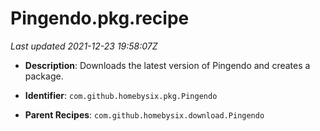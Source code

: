 # Pingendo.pkg.recipe

_Last updated 2021-12-23 19:58:07Z_

- **Description**: Downloads the latest version of Pingendo and creates a package.

- **Identifier**: `com.github.homebysix.pkg.Pingendo`

- **Parent Recipes**: `com.github.homebysix.download.Pingendo`